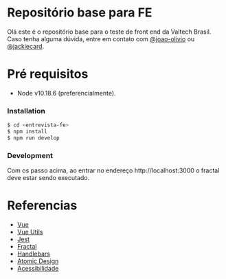 # Repositório base para FE


Olá este é o repositório base para o teste de front end da Valtech Brasil.
Caso tenha alguma dúvida, entre em contato com [@joao-olivio](https://github.com/joao-olivio) ou [@jackiecard](https://github.com/jackiecard).

# Pré requisitos
  - Node v10.18.6 (preferencialmente).

### Installation

```sh
$ cd <entrevista-fe>
$ npm install 
$ npm run develop
```

### Development

Com os passo acima, ao entrar no endereço http://localhost:3000 o fractal deve estar sendo executado.

# Referencias
  - [Vue](https://vuejs.org/)
  - [Vue Utils](https://vue-test-utils.vuejs.org/)
  - [Jest](https://jestjs.io/)
  - [Fractal](http://fractal.build/)
  - [Handlebars](https://handlebarsjs.com/)
  - [Atomic Design](https://bradfrost.com/blog/post/atomic-web-design/)
  - [Acessibilidade](https://www.w3.org/TR/WCAG20/)